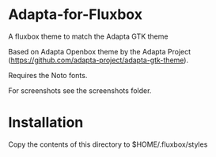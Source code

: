 # Adapta-for-Fluxbox
A fluxbox theme to match the Adapta GTK theme

Based on Adapta Openbox theme by the Adapta Project (https://github.com/adapta-project/adapta-gtk-theme).

Requires the Noto fonts.

For screenshots see the screenshots folder.

# Installation
Copy the contents of this directory to $HOME/.fluxbox/styles
